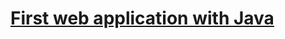 # [First web application with Java](https://github.com/aws-samples/aws-modern-application-workshop/tree/java)
